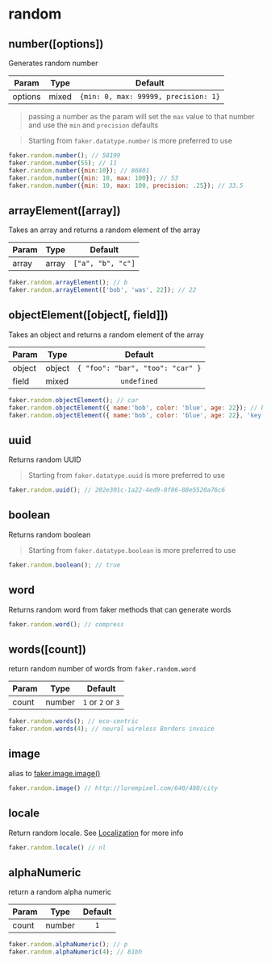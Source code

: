 # random

## number([options])

Generates random number


| Param   | Type  |               Default                |
| ------- | ----- | :----------------------------------: |
| options | mixed | `{min: 0, max: 99999, precision: 1}` |

>  passing a number as the param will set the `max` value to that number and use the `min` and `precision` defaults

>  Starting from <Badge text="v5.5.0" type="tip" vertical="middle"/> `faker.datatype.number` is more preferred to use


```js
faker.random.number(); // 58199
faker.random.number(55); // 11
faker.random.number({min:10}); // 86801
faker.random.number({min: 10, max: 100}); // 53
faker.random.number({min: 10, max: 100, precision: .25}); // 33.5
```

## arrayElement([array])

Takes an array and returns a random element of the array


| Param | Type  |      Default      |
| ----- | ----- | :---------------: |
| array | array | `["a", "b", "c"]` |


```js
faker.random.arrayElement(); // b
faker.random.arrayElement(['bob', 'was', 22]); // 22
```

## objectElement([object[, field]])

Takes an object and returns a random element of the array


| Param  | Type   |             Default              |
| ------ | ------ | :------------------------------: |
| object | object | `{ "foo": "bar", "too": "car" }` |
| field  | mixed  |           `undefined`            |


```js
faker.random.objectElement(); // car
faker.random.objectElement({ name:'bob', color: 'blue', age: 22}); // bob
faker.random.objectElement({ name:'bob', color: 'blue', age: 22}, 'key'); // name
```

## uuid

Returns random UUID


>  Starting from <Badge text="v5.5.0" type="tip" vertical="middle"/> `faker.datatype.uuid` is more preferred to use


```js
faker.random.uuid(); // 202e301c-1a22-4ed9-8f86-88e5520a76c6
```

## boolean

Returns random boolean


>  Starting from <Badge text="v5.5.0" type="tip" vertical="middle"/> `faker.datatype.boolean` is more preferred to use


```js
faker.random.boolean(); // true
```

## word

Returns random word from faker methods that can generate words

```js
faker.random.word(); // compress
```

## words([count])

return random number of words from `faker.random.word`


| Param | Type   |      Default      |
| ----- | ------ | :---------------: |
| count | number | `1` or `2` or `3` |


```js
faker.random.words(); // eco-centric
faker.random.words(4); // neural wireless Borders invoice
```

## image

alias to [faker.image.image()](/docs/image.md#imagewidth-height-randomize)

```js
faker.random.image() // http://lorempixel.com/640/480/city
```

## locale

Return random locale. See [Localization](/docs/localization.md#localization) for more info

```js
faker.random.locale() // nl
```

## alphaNumeric

return a random alpha numeric


| Param | Type   | Default |
| ----- | ------ | :-----: |
| count | number |   `1`   |


```js
faker.random.alphaNumeric(); // p
faker.random.alphaNumeric(4); // 81bh
```